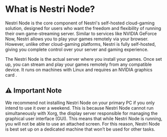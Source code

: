 # What is Nestri Node?

Nestri Node is the core component of Nestri's self-hosted cloud-gaming solution, designed for users who want the freedom and flexibility of running their own game-streaming server. Similar to services like NVIDIA GeForce Now, Nestri allows you to play your games remotely via your browser. However, unlike other cloud-gaming platforms, Nestri is fully self-hosted, giving you complete control over your server and gaming experience.

The Nestri Node is the actual server where you install your games. Once set up, you can stream and play your games remotely from any compatible device. It runs on machines with Linux and requires an NVIDIA graphics card .
## ⚠️ Important Note

We recommend not installing Nestri Node on your primary PC if you only intend to use it over a weekend. This is because Nestri Node cannot run simultaneously with Xorg, the display server responsible for managing the graphical user interface (GUI). This means that while Nestri Node is running, you will not be able to use an attached screen. For this reason, Nestri Node is best set up on a dedicated machine that won’t be used for other tasks.

